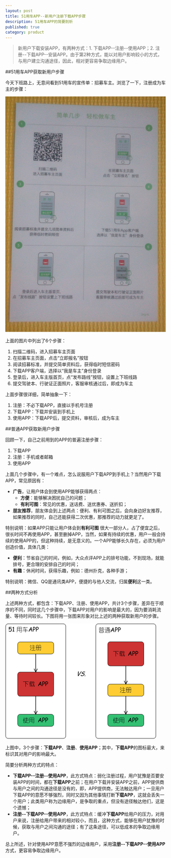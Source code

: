 ```yaml
---
layout: post
title: 51用车APP--新用户注册下载APP步骤
description: 51用车APP的简要剖析
published: true
category: product
---
```


> 新用户下载安装APP，有两种方式：1. 下载APP--注册--使用APP；2. 注册--下载APP--安装APP。由于第2种方式，能以对用户影响较小的方式，与用户建立沟通途径，因此，相对更容易争取边缘用户。

##51用车APP获取新用户步骤

今天下班路上，无意间看到51用车的宣传单：招募车主。浏览了一下，注册成为车主的步骤：

![](/images/51yche-car-owner-zm-activity/cowner-step.jpg)

上面的图片中列出了6个步骤：

1. 扫描二维码，进入招募车主页面
1. 在招募车主页面，点击“立即报名”按钮
1. 阅读招募标准，并提交简单资料后，获得临时短信密码
1. 下载APP客户端，选择以“我是车主”身份登录
1. 登录后，进入车主版首页，点“发布路线”按钮，设置上下班线路
1. 提交驾驶本、行驶证正面照片，客服审核通过后，即成为车主

上面步骤很详细，简单抽象一下：

1. 注册：不必下载APP，直接以手机号注册
1. 下载APP：下载并安装到手机上
1. 使用APP：下载APP后，提交资料，审核后，成为车主


##普通APP获取新用户步骤

回顾一下，自己之前用到的APP的普遍注册步骤：

1. 下载APP
1. 注册：手机或者邮箱
1. 使用APP

上面几个步骤中，有一个难点，怎么说服用户下载APP到手机上？当然用户下载APP，常见原因有：

* **广告**，让用户体会到使用APP能够获得两点：
	* **方便**：能够解决困扰自己的问题；
	* **有利可图**：常见的优惠，送话费、送优惠券、送折扣；
* **朋友推荐**，朋友体会到上述两点：便利、有利可图之后，会向身边好友推荐，如果推荐的同时，自己还能获得二次优惠，那推荐的动力就更足了。

特别说明：如果APP只能让用户体会到**有利可图**
很大一部分人，占了便宜之后，很长时间不再使用APP，甚至删掉APP，当然，如果有持续的优惠，用户一般会持续的使用APP的，但这种持续，是无意义的。一个APP能够长久存在，必须为用户创造价值，具体几类：

* **便利**：节省自己的时间，例如，大众点评APP上的排号功能，不到现场，就能排号，更合理的安排自己的时间；
* **有趣**：休闲时间，获得乐趣，例如：德州扑克，各种手游；

特别说明：微信、QQ是通讯类APP，便捷的与他人交流，归属**便利**这一类。


##两种方式分析

上述两种方式，都包含：下载APP、注册、使用APP，共计3个步骤，差异在于顺序的不同，同时这几个步骤中，下载APP对用户的影响是最大的，因为要消耗流量、等待时间较长。下图将用一张图来形象对比上述的两种获取新用户的步骤。

![](/images/51yche-car-owner-zm-activity/51yche-vs-other.png)

上图中，3个步骤：**下载APP**、**注册**、**使用APP**；其中，**下载APP**的图标最大，来标识其对用户的影响最大。

简要分析两种方式的特点：

* **下载APP--注册--使用APP**，此方式特点：弱化注册过程，用户犹豫是否要安装APP的时间，都在**下载APP**之前；在用户下载并安装APP之前，APP提供商与用户之间的沟通途径是没有的，即，APP提供商，无法触达用户；一旦用户下载APP的意愿不够强烈，同时又因为其他事情打断**下载APP**，这就会丢失一个用户；此类用户称为边缘用户，是争取的重点，但没有途径触达他们，这是个遗憾；
* **注册--下载APP--使用APP**，此方式特点：缓冲**下载APP**给用户的压力，对用户来说，注册给用户带来的相对较小，而且，这种方式，能够在用户犹豫的时候，获取与用户之间沟通的途径；有了这条途径，可以低成本的争取边缘用户。

总上所述，针对使用APP意愿不强烈的边缘用户，采用**注册--下载APP--使用APP**方式，更容易争取边缘用户。

































[NingG]:    http://ningg.github.com  "NingG"











